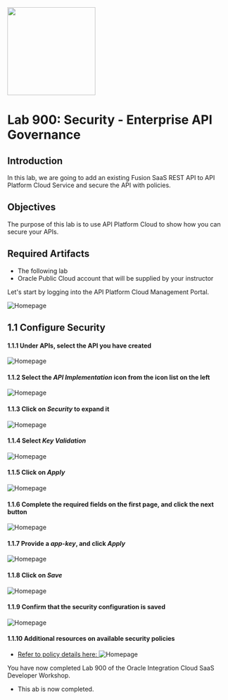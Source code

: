 

<img class="float-right" src="images/j2c-logo.png" width="200">

# Lab 900: Security - Enterprise API Governance


## Introduction

In this lab, we are going to add an existing Fusion SaaS REST API to API Platform Cloud Service and secure the API with policies.


## Objectives
The purpose of this lab is to use API Platform Cloud to show how you can secure your APIs.


## Required Artifacts

- The following lab
- Oracle Public Cloud account that will be supplied by your instructor


Let's start by logging into the API Platform Cloud Management Portal.

![Homepage](images/900/image900.png) 


## 1.1 Configure Security

#### 1.1.1 Under APIs, select the API you have created
![Homepage](images/900/image901.png)

#### 1.1.2 Select the **_API Implementation_** icon from the icon list on the left
![Homepage](images/900/image902.png)

#### 1.1.3 Click on **_Security_** to expand it 
![Homepage](images/900/image903.png)

#### 1.1.4 Select **_Key Validation_**
![Homepage](images/900/image904.png)

#### 1.1.5 Click on **_Apply_**
![Homepage](images/900/image905.png)

#### 1.1.6  Complete the required fields on the first page, and click the next button
![Homepage](images/900/image906.png)

#### 1.1.7 Provide a **_app-key_**, and click **_Apply_**
![Homepage](images/900/image907.png)

#### 1.1.8 Click on **_Save_**
![Homepage](images/900/image908.png)


#### 1.1.9 Confirm that the security configuration is saved
![Homepage](images/900/image909.png)

#### 1.1.10 Additional resources on available security policies

- [Refer to policy details here: ](https://docs.oracle.com/en/cloud/paas/api-platform-cloud/apfad/implement-apis.html#GUID-1EE65B88-5050-4AFE-8F53-4B256D4E2AA3)
![Homepage](images/900/image910.png)



You have now completed Lab 900 of the Oracle Integration Cloud SaaS Developer Workshop.

- This ab is now completed.

